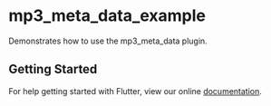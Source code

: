 # mp3_meta_data_example

Demonstrates how to use the mp3_meta_data plugin.

## Getting Started

For help getting started with Flutter, view our online
[documentation](https://flutter.io/).

